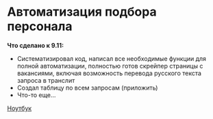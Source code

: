 # Автоматизация подбора персонала 

**Что сделано к 9.11:**

- Систематизировал код, написал все необходимые функции для полной автоматизации, полностью готов скрейпер страницы с вакансиями, включая возможность перевода русского текста запроса в транслит
- Создал таблицу по всем запросам (приложить)
- Что-то еще...

[Ноутбук]()
